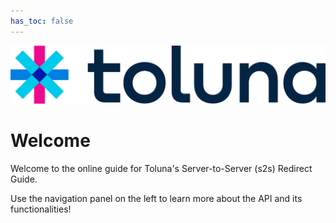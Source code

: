 ```yaml
---
has_toc: false
---
```


![Toluna Logo](resources/Toluna/toluna%20full%20color.png)

# Welcome

Welcome to the online guide for Toluna's Server-to-Server (s2s) Redirect Guide.

Use the navigation panel on the left to learn more about the API and its functionalities!